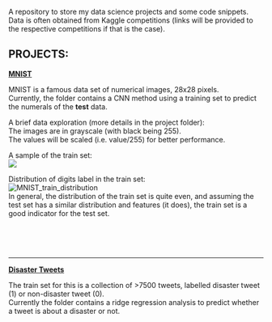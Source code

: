 A repository to store my data science projects and some code snippets. 
Data is often obtained from Kaggle competitions 
(links will be provided to the respective competitions if that is the case).  



## PROJECTS:  
  
**[MNIST](https://github.com/mango-muffin/Projects/blob/master/MNIST%20image/MNIST.md)**  


MNIST is a famous data set of numerical images, 28x28 pixels.  
Currently, the folder contains a CNN method using a training set to predict the numerals of the **test** data.

A brief data exploration (more details in the project folder):  
The images are in grayscale (with black being 255).  
The values will be scaled (i.e. value/255) for better performance.  

A sample of the train set:  
![](https://user-images.githubusercontent.com/40700585/76387146-30554300-63a1-11ea-8ed0-dc1e329e70ad.png)

Distribution of digits label in the train set:  
![MNIST_train_distribution](https://user-images.githubusercontent.com/40700585/76390522-87aae180-63a8-11ea-92c1-288edfdc5600.png)  
In general, the distribution of the train set is quite even, and assuming the test set has a similar distribution and features (it does), the train set is a good indicator for the test set.  




<br><br><br>
__________________________________________________________________________________________________________________________________  
**[Disaster Tweets](https://github.com/mango-muffin/Projects/tree/master/NLP%20Disaster%20Tweets)**


The train set for this is a collection of >7500 tweets, labelled disaster tweet (1) or non-disaster tweet (0).  
Currently the folder contains a ridge regression analysis to predict whether a tweet is about a disaster or not.


